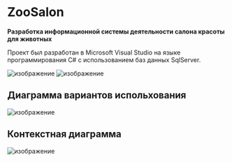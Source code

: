 # ZooSalon

**Разработка информационной системы деятельности салона красоты для животных**

Проект был разработан в Microsoft Visual Studio на языке программирования C# с использованием баз данных SqlServer.

![изображение](https://github.com/adviswlw/ZooSalonWPF/assets/76786845/43fff804-83e4-4d7d-857f-0a6770501f40)
![изображение](https://github.com/adviswlw/ZooSalonWPF/assets/76786845/8ca62d4a-609b-4d45-b83d-87e72475ce65)

## Диаграмма вариантов испольхования

![изображение](https://github.com/adviswlw/ZooSalonWPF/assets/76786845/dca82e9a-97cb-4eb7-90a2-8081f9a9c991)

## Контекстная диаграмма

![изображение](https://github.com/adviswlw/ZooSalonWPF/assets/76786845/4a45749c-33f3-442c-98db-42b826a7cae1)
